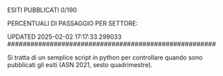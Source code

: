 ESITI PUBBLICATI 0/190 

PERCENTUALI DI PASSAGGIO PER SETTORE:

UPDATED 2025-02-02 17:17:33.299033
###################################################### 

Si tratta di un semplice script in python per controllare quando sono pubblicati gli esiti (ASN 2021, sesto quadrimestre).

